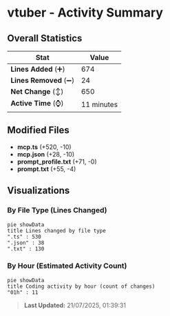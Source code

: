 # vtuber - Activity Summary 

## Overall Statistics

| Stat                   | Value                                                             |
| ---------------------- | ----------------------------------------------------------------- |
| **Lines Added** (➕)   | 674                                          |
| **Lines Removed** (➖) | 24                                        |
| **Net Change** (↕)    | 650                |
| **Active Time** (⌚)   | 11 minutes |


## Modified Files
- **mcp.ts** (+520, -10)
- **mcp.json** (+28, -10)
- **prompt_profile.txt** (+71, -0)
- **prompt.txt** (+55, -4)

## Visualizations

### By File Type (Lines Changed)

```mermaid
pie showData
title Lines changed by file type
".ts" : 530
".json" : 38
".txt" : 130
```

### By Hour (Estimated Activity Count)

```mermaid
pie showData
title Coding activity by hour (count of changes)
"01h" : 11
```


> **Last Updated:** 21/07/2025, 01:39:31